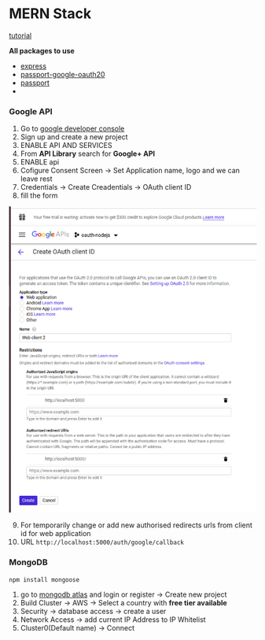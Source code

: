 # MERN Stack

[tutorial](https://www.youtube.com/watch?v=e8zrIq9NlUo&list=PLB97yPrFwo5hr5PpM9vkraDdrgnH3oWHm&index=2)

**All packages to use**

 - [express](https://expressjs.com/)
 - [passport-google-oauth20](http://www.passportjs.org/packages/passport-google-oauth20/)
 - [passport](http://www.passportjs.org/)
 - 


 ### Google API

  1. Go to [google developer console](https://console.developers.google.com)
  2. Sign up and create a new project
  3. ENABLE API AND SERVICES
  4. From **API Library** search for **Google+ API** 
  5. ENABLE api
  6. Cofigure Consent Screen -> Set Application name, logo and we can leave rest
  7. Credentials -> Create Creadentials -> OAuth client ID
  8. fill the form

  ![Client OAuth ID](screenshots/Screenshot_1.png)

  9. For temporarily change or add new authorised redirects urls from client id for web application
  10. URL `http://localhost:5000/auth/google/callback`

### MongoDB

`npm install mongoose`

 1. go to [mongodb atlas](https://cloud.mongodb.com) and login or register -> Create new project
 2. Build Cluster -> AWS -> Select a country with **free tier available**
 3. Security -> database access -> create a user 
 4. Network Access -> add current IP Address to IP Whitelist 
 5. Cluster0(Default name) -> Connect